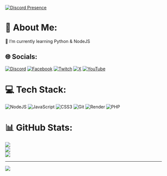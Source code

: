 [![Discord Presence](https://lanyard.cnrad.dev/api/874898422233178142)](https://discord.com/users/874898422233178142)

# 💫 About Me:
💢 I’m currently learning Python & NodeJS


## 🌐 Socials:
[![Discord](https://img.shields.io/badge/Discord-%237289DA.svg?logo=discord&logoColor=white)](https://discord.gg/jmmrQcwYP3) [![Facebook](https://img.shields.io/badge/Facebook-%231877F2.svg?logo=Facebook&logoColor=white)](https://facebook.com/4levy) [![Twitch](https://img.shields.io/badge/Twitch-%239146FF.svg?logo=Twitch&logoColor=white)](https://twitch.tv/4levy_z1) [![X](https://img.shields.io/badge/X-black.svg?logo=X&logoColor=white)](https://x.com/4levyz) [![YouTube](https://img.shields.io/badge/YouTube-%23FF0000.svg?logo=YouTube&logoColor=white)](https://youtube.com/@4levy_z1) 

# 💻 Tech Stack:
![NodeJS](https://img.shields.io/badge/node.js-6DA55F?style=for-the-badge&logo=node.js&logoColor=white) ![JavaScript](https://img.shields.io/badge/javascript-%23323330.svg?style=for-the-badge&logo=javascript&logoColor=%23F7DF1E) ![CSS3](https://img.shields.io/badge/css3-%231572B6.svg?style=for-the-badge&logo=css3&logoColor=white) ![Git](https://img.shields.io/badge/git-%23F05033.svg?style=for-the-badge&logo=git&logoColor=white) ![Render](https://img.shields.io/badge/Render-%46E3B7.svg?style=for-the-badge&logo=render&logoColor=white) ![PHP](https://img.shields.io/badge/php-%23777BB4.svg?style=for-the-badge&logo=php&logoColor=white)
# 📊 GitHub Stats:
![](https://github-readme-stats.vercel.app/api?username=4levy&theme=nord&hide_border=false&include_all_commits=true&count_private=false)<br/>
![](https://github-readme-streak-stats.herokuapp.com/?user=4levy&theme=nord&hide_border=false)<br/>
![](https://github-readme-stats.vercel.app/api/top-langs/?username=4levy&theme=nord&hide_border=false&include_all_commits=true&count_private=false&layout=compact)

---
[![](https://visitcount.itsvg.in/api?id=4levy&icon=2&color=5)](https://visitcount.itsvg.in)

<!-- Proudly created with GPRM ( https://gprm.itsvg.in ) -->
